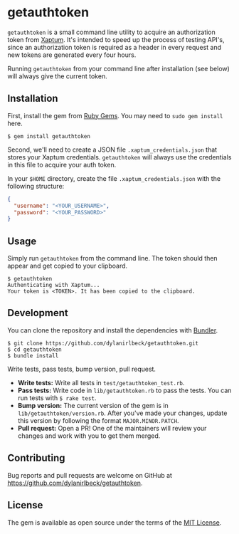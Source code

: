 # getauthtoken

`getauthtoken` is a small command line utility to acquire an authorization token from [Xaptum](https://dev.xaptum.io). It's intended to speed up the process of testing API's, since an authorization token is required as a header in every request and new tokens are generated every four hours.

Running `getauthtoken` from your command line after installation (see below) will always give the current token.

## Installation

First, install the gem from [Ruby Gems](https://rubygems.org). You may need to `sudo gem install` here.

```shell
$ gem install getauthtoken
```

Second, we'll need to create a JSON file `.xaptum_credentials.json` that stores your Xaptum credentials. `getauthtoken` will always use the credentials in this file to acquire your auth token.

In your `$HOME` directory, create the file `.xaptum_credentials.json` with the following structure:

```json
{
  "username": "<YOUR_USERNAME>",
  "password": "<YOUR_PASSWORD>"
}
```

## Usage

Simply run `getauthtoken` from the command line. The token should then appear and get copied to your clipboard.

```shell
$ getauthtoken
Authenticating with Xaptum...
Your token is <TOKEN>. It has been copied to the clipboard.
```

## Development

You can clone the repository and install the dependencies with [Bundler](https://bundler.io).

```shell
$ git clone https://github.com/dylanirlbeck/getauthtoken.git
$ cd getauthtoken
$ bundle install
```

Write tests, pass tests, bump version, pull request.

- **Write tests:** Write all tests in `test/getauthtoken_test.rb`.
- **Pass tests:** Write code in `lib/getauthtoken.rb` to pass the tests. You can run tests with `$ rake test`.
- **Bump version:** The current version of the gem is in `lib/getauthtoken/version.rb`. After you've made your changes, update this version by following the format `MAJOR.MINOR.PATCH`.
- **Pull request:** Open a PR! One of the maintainers will review your changes and work with you to get them merged.

## Contributing

Bug reports and pull requests are welcome on GitHub at https://github.com/dylanirlbeck/getauthtoken.

## License

The gem is available as open source under the terms of the [MIT License](https://opensource.org/licenses/MIT).
